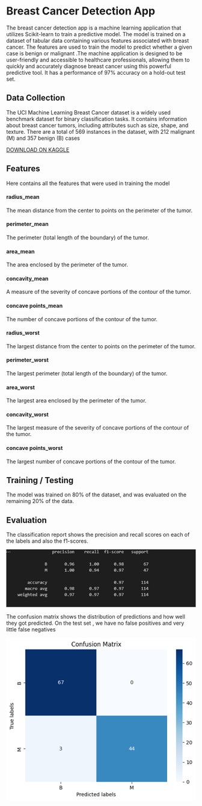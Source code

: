 # Breast Cancer Detection App

The breast cancer detection app is a machine learning application that utilizes Scikit-learn to train a predictive model. The model is trained on a dataset of tabular data containing various features associated with breast cancer. The features are used to train the model to predict whether a given case is benign or malignant .The machine  application is designed to be user-friendly and accessible to healthcare professionals, allowing them to quickly and accurately diagnose breast cancer using this powerful predictive tool. It has a performance of  97% accuracy on a hold-out test set.


## Data Collection 
The UCI Machine Learning Breast Cancer dataset is a widely used benchmark dataset for binary classification tasks. It contains information about breast cancer tumors, including attributes such as size, shape, and texture. There are a total of 569 instances in the dataset, with 212 malignant (M) and 357 benign (B) cases

[DOWNLOAD ON KAGGLE](https://www.kaggle.com/datasets/uciml/breast-cancer-wisconsin-data)

## Features
Here contains all the features that were used in training the model

#### radius_mean 
The mean distance from the center to points on the perimeter of the tumor.

#### perimeter_mean 
The perimeter (total length of the boundary) of the tumor.

#### area_mean 
The area enclosed by the perimeter of the tumor.

#### concavity_mean 
A measure of the severity of concave portions of the contour of the tumor.

#### concave points_mean 
The number of concave portions of the contour of the tumor.

#### radius_worst 
The largest distance from the center to points on the perimeter of the tumor.

#### perimeter_worst 
The largest perimeter (total length of the boundary) of the tumor.

#### area_worst 
The largest area enclosed by the perimeter of the tumor.

#### concavity_worst 
The largest measure of the severity of concave portions of the contour of the tumor.

#### concave points_worst 
The largest number of concave portions of the contour of the tumor.


## Training / Testing
The model was trained on 80% of the dataset, and was evaluated on the remaining 20% of the data.

## Evaluation 
The classification report shows the precision and recall scores on each of the labels and also  the f1-scores.

![Classification Report](images\report.jpg)


The confusion matrix shows the distribution of predictions and how well they got predicted. On the test set , we have no false positives and very little false negatives

![Confusion Matrix](images/confusion_matrix.png)